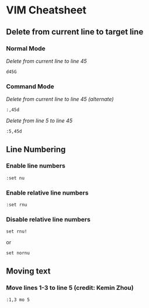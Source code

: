 # VIM Cheatsheet

## Delete from current line to target line

### Normal Mode

*Delete from current line to line 45*

```
d45G
```

### Command Mode

*Delete from current line to line 45 (alternate)*

```
:,45d
```

*Delete from line 5 to line 45*

```
:5,45d
```

## Line Numbering

### Enable line numbers

```
:set nu
```

### Enable relative line numbers

```
:set rnu
```

### Disable relative line numbers

``` 
set rnu!
```

or

```
set nornu
```

## Moving text

### Move lines 1-3 to line 5 (credit: Kemin Zhou)

```
:1,3 mo 5
